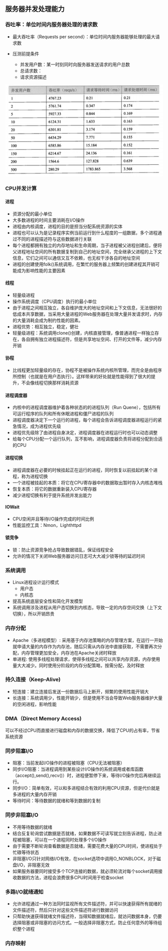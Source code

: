 ## 服务器并发处理能力

### 吞吐率：单位时间内服务器处理的请求数

- 最大吞吐率（Requests per second）：单位时间内服务器能够处理的最大请求数

- 压测前提条件
    - 并发用户数：某一时刻同时向服务器发送请求的用户总数
    - 总请求数：
    - 请求资源描述

![](https://github.com/ltf9651/Blog/blob/master/WebPerformance/picture/RPS.png)


### CPU并发计算

#### 进程
- 资源分配的最小单位
- 大多数进程的时间主要消耗在I/O操作
- 进程由内核调度，进程的目的是担当分配系统资源的实体
- 进程也可以认为是记录程序实例当前运行到什么程度的一组数据，多个进程通过不同的进程描述符与这些数据进行关联
- 每个进程都拥有独立的内存地址和生命周期，当子进程被父进程创建后，便将父进程地址空间的所有数据复制到自己的地址空间，完全继承父进程的上下文信息，它们之间可以通信又互不依赖，也无权干涉各自的地址空间
- 进程的创建使用folk()系统调用，在繁忙的服务器上频繁的创建进程其开销可能成为影响性能的主要因素

#### 线程
- 轻量级进程
- 操作系统调度（CPU调度）执行的最小单位
- 由于进程之间相互独立，各自维护庞大的地址空间和上下文信息，无法很好的低成本共享数据，当采用大量进程的Web服务器在处理大量并发请求时，内存的大量消耗会成为制约性能的因素。
- 进程优势：相互独立，稳定，健壮
- 轻量级进程：系统调用clone()创建，内核直接管理，像普通进程一样独立存在，各自拥有独立进程描述符，但是共享地址空间、打开的文件等，减少内存开销

#### 协程
- 比线程更加轻量级的存在，协程不是被操作系统内核所管理，而完全是由程序所控制（也就是在用户态执行）。这样带来的好处就是性能得到了很大的提升，不会像线程切换那样消耗资源

#### 进程调度器
- 内核中的进程调度器维护着各种状态的的进程队列（Run Quene），包括所有可运行程序的队列和所有休眠进程和僵尸进程的队列
- 进程调度器决定下一个运行的进程，每个进程会告诉进程调度器进程运行的紧急情况，成为进程优先级
- 进程优先级除了由进程自身决定，进程调度器在进程运行时也可以动态调整
- 给每个CPU分配一个运行队列，互不影响，进程调度器负责将进程分配到合适的CPU

#### 进程切换
- 进程调度器在必要的时候挂起正在运行的进程，同时恢复以前挂起的某个进程，称为进程切换
- 一个进程被挂起的本质：将它在CPU寄存器中的数据取出暂时存入内核态堆栈
- 恢复本质：将它的数据重新装入CPU寄存器
- 减少进程切换有利于提升系统并发出能力

#### IOWait
- CPU空闲并且等待I/O操作完成的时间比例
- 性能监控工具：Nmon，Lighthttpd

#### 锁竞争
- 锁：防止资源竞争抢占导致数据错乱，保证线程安全
- 允许的情况下关闭Web服务器访问日志可大大减少锁等待的延迟时间

### 系统调用
- Linux进程设计运行模式
    - 用户态
    - 内核态
- 提高系统底层安全性和简化开发模型
- 系统调用涉及进程从用户态切换到内核态，导致一定的内存空间交换（上下文切换），所以开销昂贵

### 内存分配
- Apache（多进程模型）: 采用基于内存池策略的内存管理方案，在运行一开始就申请大量的内存作为内存池，随后只需从内存池中直接获取，不需要再次分配，内存管理更加安全，内存池在Apache关闭时释放
- 单进程: 使用多线程处理请求，使得多线程之间可以共享内存资源，内存使用量大大减少。同时使用分阶段的内存分配策略，按需分配，及时释放

### 持久连接（Keep-Alive)
- 短连接：建立连接后发送一份数据后马上断开，频繁的使用性能开销大
- 长连接：系统调用少，性能开销少，但是使用不当会导致Web服务器维护大量的空闲进程，影响性能

### DMA（Direct Memory Access)
可以不经过CPU而直接进行磁盘和内存的数据交换，降低了CPU的占有率，节省系统资源

### 同步阻塞I/O
- 阻塞：当前发起I/O操作的进程被阻塞（CPU无法被阻塞）
- 同步I/O阻塞：当进程调用到某些设计I/O操作的系统调用或者库函数（accept(),send(),recv()）时，进程便暂停下来，等待I/O操作完后再继续运行。
- 同步I/O：简单有效，可以和多进程结合有效的利用CPU资源，但是代价就是多进程的大量内存开销
- 等待时间：等待数据的就绪和等到数据的复制

### 同步非阻塞I/O
- 不用等待数据的就绪
- 结合反复轮询尝试数据是否就绪，如果数据不可读写就立刻告诉进程，防止进程被阻塞，可以在一个进程同时处理多个I/O操作
- 由于需要不断轮询查看数据是否就绪，需要花费大量的CPU时间，使进程处于忙碌等待状态
- 非阻塞I/O只针对网络I/O有效，在socket选项中调用O_NONBLOCK，对于磁盘I/O，非阻塞无效
- 如果服务器要同时接受多个TCP连接的数据，就必须轮流对每个socket调用接收数据的方法，进程会浪费很多CPU时间用于检查socket

### 多路I/O就绪通知
- 允许进程通过一种方法同时监视所有文件描述符，并可以快速获得所有就绪的文件描述符，然后只针对这些文件描述符进行数据访问
- 只帮助快速获得就绪文件描述符，当得知数据就绪后，就访问数据本身，仍要选择阻塞或非阻塞的访问方式。一般选择非阻塞方式，防止任何意外的等待组织整个进程

### 内存映射
